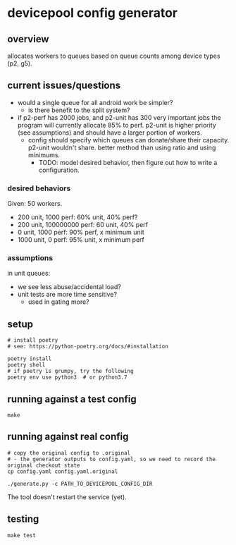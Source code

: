 # devicepool config generator

## overview

allocates workers to queues based on queue counts among device types (p2, g5).

## current issues/questions

- would a single queue for all android work be simpler?
  - is there benefit to the split system?
- if p2-perf has 2000 jobs, and p2-unit has 300 very important jobs the program will currently allocate 85% to perf. p2-unit is higher priority (see assumptions) and should have a larger portion of workers.
  - config should specify which queues can donate/share their capacity. p2-unit wouldn't share. better method than using ratio and using minimums.
    - TODO: model desired behavior, then figure out how to write a configuration.

### desired behaviors

Given: 50 workers.

- 200 unit, 1000 perf: 60% unit, 40% perf?
- 200 unit, 100000000 perf: 60 unit, 40% perf
- 0 unit, 1000 perf: 90% perf, x minimum unit
- 1000 unit, 0 perf: 95% unit, x minimum perf

### assumptions

in unit queues:
- we see less abuse/accidental load?
- unit tests are more time sensitive?
  - used in gating more?

## setup

```
# install poetry
# see: https://python-poetry.org/docs/#installation

poetry install
poetry shell
# if poetry is grumpy, try the following
poetry env use python3  # or python3.7
```

## running against a test config

```
make
```

## running against real config

```
# copy the original config to .original
# - the generator outputs to config.yaml, so we need to record the original checkout state
cp config.yaml config.yaml.original

./generate.py -c PATH_TO_DEVICEPOOL_CONFIG_DIR

```

The tool doesn't restart the service (yet).

## testing

```
make test
```
